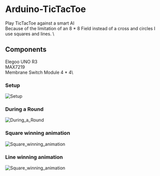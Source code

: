 # Arduino-TicTacToe
Play TicTacToe against a smart AI \
Because of the limitation of an 8 * 8 Field instead of a cross and circles I use squares and lines. \

## Components
Elegoo UNO R3\
MAX7219\
Membrane Switch Module 4 * 4\

### Setup
![Setup](https://user-images.githubusercontent.com/87242588/179577344-ec5f96e5-0735-431a-9226-556c61c2bb4c.jpg)

### During a Round
![During_a_Round](https://user-images.githubusercontent.com/87242588/179577353-27993cdc-0563-4b1f-90d4-92c27ecca9d0.jpg)

### Square winning animation
![Square_winning_animation](https://user-images.githubusercontent.com/87242588/179577330-aed2e214-2192-4e09-b15f-ae50f0b88d00.jpg)

### Line winning animation
![Square_winning_animation](https://user-images.githubusercontent.com/87242588/179577340-663eb7f8-7075-4c3a-8734-c0f517d64a1e.jpg)
